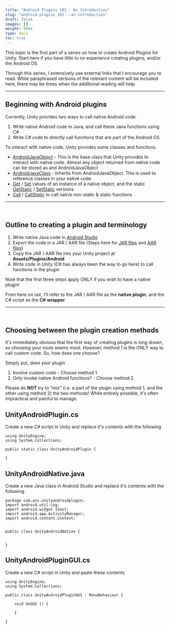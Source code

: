 ```yaml
---
title: "Android Plugins 101 - An Introduction"
slug: "android-plugins-101---an-introduction"
draft: false
images: []
weight: 9994
type: docs
toc: true
---
```


This topic is the first part of a series on how to create Android Plugins for Unity. Start here if you have little to no experience creating plugins, and/or the Android OS.

Through this series, I extensively use external links that I encourage you to read. While paraphrased versions of the relevant content will be included here, there may be times when the additional reading will help.

----------
## Beginning with Android plugins ##
Currently, Unity provides two ways to call native Android code. 

 1. Write native Android code in Java, and call these Java functions using C#
 2. Write C# code to directly call functions that are part of the Android OS

To interact with native code, Unity provides some classes and functions. 


 - [AndroidJavaObject][1] - This is the base class that Unity provides to interact with native code. Almost any object returned from native code can be stored as and AndroidJavaObject
 - [AndroidJavaClass][2] - Inherits from AndroidJavaObject. This is used to reference classes in your native code
 - [Get][3] / [Set][4] values of an instance of a native object, and the static [GetStatic][5] / [SetStatic][6] versions
 - [Call][7] / [CallStatic][8] to call native non-static & static functions


----------
<br>

## Outline to creating a plugin and terminology ##

 1. Write native Java code in [Android Studio][9]
 2. Export the code in a JAR / AAR file (Steps here for [JAR files][10] and [AAR files][11])
 3. Copy the JAR / AAR file into your Unity project at **Assets/Plugins/Android**
 4. Write code in Unity (C# has always been the way to go here) to call functions in the plugin

Note that the first three steps apply ONLY if you wish to have a native plugin!

From here on out, I'll refer to the JAR / AAR file as the **native plugin**, and the C# script as the **C# wrapper**


----------
<br>

## Choosing between the plugin creation methods ##
It's immediately obvious that the first way of creating plugins is long drawn, so choosing your route seems moot. 
However, method 1 is the ONLY way to call custom code. So, how does one choose? 

Simply put, does your plugin
 1. Involve custom code - Choose method 1 
 2. Only invoke native Android functions? - Choose method 2

Please do **NOT** try to "mix" (i.e. a part of the plugin using method 1, and the other using method 2) the two methods! While entirely possible, it's often impractical and painful to manage.  


  [1]: https://docs.unity3d.com/ScriptReference/AndroidJavaObject.html
  [2]: https://docs.unity3d.com/ScriptReference/AndroidJavaClass.html
  [3]: https://docs.unity3d.com/ScriptReference/AndroidJavaObject.Get.html
  [4]: https://docs.unity3d.com/ScriptReference/AndroidJavaObject.Set.html
  [5]: https://docs.unity3d.com/ScriptReference/AndroidJavaObject.GetStatic.html
  [6]: https://docs.unity3d.com/ScriptReference/AndroidJavaObject.SetStatic.html
  [7]: https://docs.unity3d.com/ScriptReference/AndroidJavaObject.Call.html
  [8]: https://docs.unity3d.com/ScriptReference/AndroidJavaObject.CallStatic.html
  [9]: https://developer.android.com/studio/index.html
  [10]: https://stackoverflow.com/questions/21712714/how-to-make-a-jar-out-from-an-android-studio-project
  [11]: https://stackoverflow.com/questions/24309950/create-aar-file-in-android-studio

## UnityAndroidPlugin.cs
Create a new C# script in Unity and replace it's contents with the following
    
    using UnityEngine;
    using System.Collections;

    public static class UnityAndroidPlugin {

    }

## UnityAndroidNative.java
Create a new Java class in Android Studio and replace it's contents with the following
    
    package com.axs.unityandroidplugin;
    import android.util.Log;
    import android.widget.Toast;
    import android.app.ActivityManager;
    import android.content.Context;
    
    
    public class UnityAndroidNative {
    
    
    }

## UnityAndroidPluginGUI.cs
Create a new C# script in Unity and paste these contents

    using UnityEngine;
    using System.Collections;
    
    public class UnityAndroidPluginGUI : MonoBehaviour {

        void OnGUI () {
            
        }

    }

